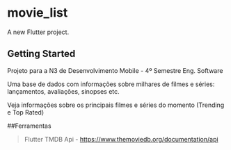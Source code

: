 # movie_list

A new Flutter project.

## Getting Started

Projeto para a N3 de Desenvolvimento Mobile - 4º Semestre Eng. Software

Uma base de dados com informações sobre milhares de filmes e séries: lançamentos, avaliações, sinopses etc.

Veja informações sobre os principais filmes e séries do momento (Trending e Top Rated)

##Ferramentas
> Flutter
> TMDB Api - https://www.themoviedb.org/documentation/api
